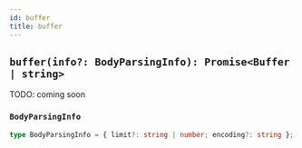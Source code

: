 ```yaml
---
id: buffer
title: buffer
---
```


## `buffer(info?: BodyParsingInfo): Promise<Buffer | string>`

TODO: coming soon

### `BodyParsingInfo`

```ts
type BodyParsingInfo = { limit?: string | number; encoding?: string };
```
